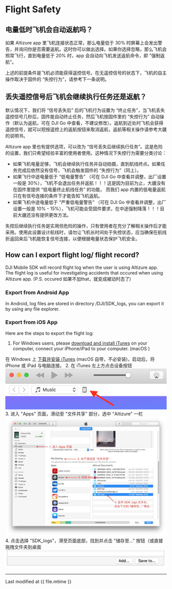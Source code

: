 # Flight Safety

## 电量低时飞机会自动返航吗？

如果 Altizure app 里飞机连接状态正常，那么电量低于 30% 时屏幕上会发出警告，并询问你是否需要返航。这时你可以做出选择。如果你选择忽略，那么飞机会照常飞行，直到电量低于 20% 时，app 会自动向飞机发送返航命令，即 ”强制返航“。

上述的前提条件是飞机必须能获得遥控信号。在无遥控信号的状态下，飞机的自主操作取决于固件的 “失控行为”，请参考下一条说明。

## 丢失遥控信号后飞机会继续执行任务还是返航？

默认情况下，我们将 “信号丢失后” 后的飞机行为设置为 “终止任务”，当飞机丢失遥控信号几秒后，固件能自动终止任务，然后飞机按固件里的 “失控行为” 自动操作（默认为返航，可在 DJI Go 中查看，不建议修改）。返航到近处时飞机会获得遥控信号，就可以短按遥控上的返航按钮来取消返航，返航等相关操作请参考大疆的说明书。

Altizure app 里也有提供选项，可以改为 “信号丢失后继续执行任务”。这是危险的设置，我们只希望经验丰富的使用者使用。这种情况下失控行为需要分类讨论：

* 如果飞机电量足够，飞机会继续执行任务并自动拍摄，直到航线终点。如果任务完成后依然没有信号，飞机会触发固件的 “失控行为”（同上）。
* 如果飞行中途电量低于 “低电量警告” （可在 DJI Go 中查看并调整，出厂设置一般是 30%），飞机不会退出任务并返航！！！这是因为目前为止，大疆没有在固件里提供 “低电量终止航线任务” 的功能， 而我们 app 内置的低电量返航只在有信号连接的条件下才能告知飞机返航。
* 如果飞机中途电量低于 “严重低电量警告” （可在 DJI Go 中查看并调整，出厂设置一般是 10% - 15%），飞机可能会受固件要求，在中途强制降落！！！目前大疆还没有提供更改方法。

失控后继续执行任务是实用但危险的操作，只有使用者在充分了解相关操作后才能采用。使用此设置设计航线时，请勿让飞机长时间处于失控状态，应当确保在航线折返回来后飞机能恢复信号连接，以便根据电量状态保护飞机安全。

## How can I export flight log/ flight record?

DJI Mobile SDK will record flight log when the user is using Altizure app. The flight log is useful for investigating accidents that occured when using Altizure app. (P.S. occured 如果不加that，就变成被动时态了)

### Export from Android App

In Android, log files are stored in directory /DJI/SDK_logs, you can export it by using any file explorer.

### Export from iOS App

Here are the steps to export the flight log:

1. For Windows users, please [download and install iTunes](https://www.apple.com/itunes/download/) on your computer, connect your iPhone/iPad to your computer. (macOS )

在 Windows 上 [下载并安装 iTunes](https://www.apple.com/cn/itunes) \(macOS 自带，不必安装\)，启动后，将 iPhone 或 iPad 与电脑连接。
2. 在 iTunes 左上方点击设备按钮
    ![设备入口](../../assets/itunes-device.png)
3. 进入 "Apps" 页面，滑动至 "文件共享" 部分，选中 "Altizure" 一栏
    ![App 文件共享](../../assets/itunes-apps.jpg)
4. 点击选择 "SDK\_logs"，滑至页面底部，找到并点击 "储存至..." 按钮（或直接拖拽文件夹到桌面
    ![储存至](../../assets/itunes-save_to.png)

---

Last modified at {{ file.mtime }}
